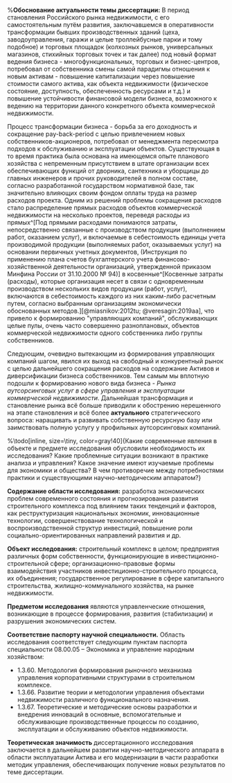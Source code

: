 %**Обоснование актуальности темы диссертации:**
В период становления Российского рынка недвижимости, с его самостоятельным путём развития, заключавшемся в оперативности трансформации бывших производственных зданий (цеха, заводоуправления, гаражи и целые троллейбусные парки и тому подобное) и торговых площадок (колхозных рынков, универсальных магазинов, стихийных торговых точек и так далее) под новый формат ведения бизнеса - многофункциональных, торговых и бизнес-центров, потребовал от собственника смены самой парадигмы отношения к новым активам - повышение капитализации через повышение стоимости самого актива, как объекта недвижимости (физическое состояние, доступность, обеспеченность ресурсами и т.д.) и повышение устойчивости финансовой модели бизнеса, возможного к ведению на территории данного конкретного объекта коммерческой недвижимости.

Процесс трансформации бизнеса - борьба за его доходность и сокращение pay-back-period с целью привлечением новых собственников-акционеров, потребовал от менеджмента пересмотра подходов к обслуживанию и эксплуатации объектов. Существующая в то время практика была основана на имеющемся опыте планового хозяйства с непременным присутствием в штате организации всех обеспечивающих функций от дворника, сантехника и уборщицы до главных инженеров и прочих руководителей в полном составе, согласно разработанной государством нормативной базе, так значительно влияющих своим фондом оплаты труда на размер расходов проекта. Одним из решений проблемы сокращения расходов стало распределение прямых расходов объектов коммерческой недвижимости на несколько проектов, переведя расходы из прямых^[Под прямыми расходами понимаются затраты, непосредственно связанные с производством продукции (выполнением работ, оказанием услуг), и включаемые в себестоимость единицы учета производимой продукции (выполняемых работ, оказываемых услуг) на основании первичных учетных документов, (Инструкция по применению плана счетов бухгалтерского учета финансово-хозяйственной деятельности организаций, утвержденной приказом Минфина России от 31.10.2000 № 94)] в косвенные^[Косвенные затраты (расходы), которые организация несет в связи с одновременным производством нескольких видов продукции (работ, услуг), включаются в себестоимость каждого из них каким-либо расчетным путем, согласно выбранным организациям экономически обоснованных методов.][@miasnikov:2012tu; @veresagin:2019aa], что привело к формированию "управляющих компаний", обслуживающих целые пулы, очень часто совершенно разноплановых, объектов коммерческой недвижимости одного собственника либо группы собственников.

Следующим, очевидно вытекающим из формирования управляющих компаний шагом, явился их выход на свободный и конкурентный рынок с целью дальнейшего сокращения расходов на содержание Активов и диверсификации бизнеса собственников. Тем самым мы вплотную подошли к формированию нового вида бизнеса - _Рынка аутсорсинговых услуг в сфере управления и эксплуатации коммерческой недвижимости_. Дальнейшая трансформация и становление рынка всё больше приводили к обострению нерешенного на этапе становления и всё более **актуального** стратегического вопроса: наращивать и развивать собственную ресурсную базу или заимствовать полную услугу у профильных аутсорсинговых компаний.

%\todo[inline, size=\tiny, color=gray!40]{Какие современные явления в объекте и предмете исследования обусловили необходимость их исследования? Какие проблемные ситуации возникают в практике анализа и управления? Какое значение имеют изучаемые проблемы для экономики и общества? В чем противоречие между потребностями практики и существующими научно-методическим аппаратом?}

**Содержание области исследования:** разработка экономических проблем современного состояния и прогнозирования развития строительного комплекса под влиянием таких тенденций и факторов, как реструктуризация национальных экономик, инновационные технологии, совершенствование технологической и воспроизводственной структур инвестиций, повышение роли социально-ориентированных направлений развития и др.

**Объект исследования:** строительный комплекс в целом; предприятия различных форм собственности, функционирующие в инвестиционно- строительной сфере; организационно-правовые формы взаимодействия участников инвестиционно-строительного процесса, их объединения;
государственное регулирование в сфере капитального строительства, жилищно-коммунального хозяйства, на рынке недвижимости.

**Предметом исследования** являются управленческие отношения, возникающие в процессе формирования, развития (стабилизации) и разрушения экономических систем.

**Соответствие паспорту научной специальности.** Область исследования соответствует следующим пунктам паспорта специальности 08.00.05 – Экономика и управление народным хозяйством:

-   1.3.60. Методология формирования рыночного механизма управления корпоративными структурами в строительном комплексе.
-   1.3.66. Развитие теории и методологии управления объектами недвижимости различного функционального назначения.
-   1.3.67. Теоретические и методические основы разработки и внедрения инноваций в основные, вспомогательные и обслуживающие производственные процессы по созданию, эксплуатации и обслуживанию объектов недвижимости.

**Теоретическая значимость** диссертационного исследования заключается в дальнейшем развитии научно-методического аппарата в области эксплуатации Актива и его модернизации в части разработки методик управления, обеспечивающих получение новых результатов по теме диссертации.
